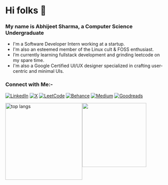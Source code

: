 # Hi folks 👋
### My name is Abhijeet Sharma, a Computer Science Undergraduate

- I'm a Software Developer Intern working at a startup.
- I'm also an esteemed member of the Linux cult & FOSS enthusiast.
- I’m currently learning fullstack development and grinding leetcode on my spare time.
- I'm also a Google Certified UI/UX designer specialized in crafting user-centric and minimal UIs.

### Connect with Me:-
[![LinkedIn](https://img.shields.io/badge/linkedin-%230077B5.svg?style=for-the-badge&logo=linkedin&logoColor=white)](https://www.linkedin.com/in/abhijeet-sharma-994064227/)
[![X](https://img.shields.io/badge/X-%23000000.svg?style=for-the-badge&logo=X&logoColor=white)](https://x.com/badmuffin06)
[![LeetCode](https://img.shields.io/badge/LeetCode-000000?style=for-the-badge&logo=LeetCode&logoColor=#d16c06)](https://leetcode.com/u/badmuffin/)
[![Behance](https://img.shields.io/badge/Behance-1769ff?style=for-the-badge&logo=behance&logoColor=white)](https://www.behance.net/abhijeetsharma17)
[![Medium](https://img.shields.io/badge/Medium-12100E?style=for-the-badge&logo=medium&logoColor=white)](https://medium.com/@badmuffin)
[![Goodreads](https://img.shields.io/badge/Goodreads-F3F1EA?style=for-the-badge&logo=goodreads&logoColor=372213)](https://www.goodreads.com/user/show/175489428-abhijeet)

<div align=left style="display: flex; ">
  <img height=240 src="https://github-readme-stats.vercel.app/api/top-langs/?username=badmuffin&hide=HTML&langs_count=10&layout=compact&theme=vue&border_radius=10&size_weight=0.5&count_weight=0.5&exclude_repo=github-readme-stats" alt="top langs" />
  <img height=200 src="https://leetcard.jacoblin.cool/badmuffin?theme=dracula" />
</div>
